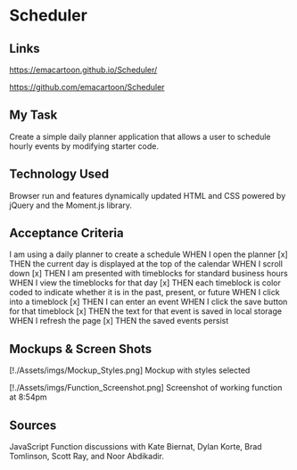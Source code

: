 # Scheduler

## Links
https://emacartoon.github.io/Scheduler/

https://github.com/emacartoon/Scheduler

## My Task
Create a simple daily planner application that allows a user to schedule hourly events by modifying starter code.

## Technology Used
Browser run and features dynamically updated HTML and CSS powered by jQuery and the Moment.js library.

## Acceptance Criteria
I am using a daily planner to create a schedule
WHEN I open the planner
[x] THEN the current day is displayed at the top of the calendar
WHEN I scroll down
[x] THEN I am presented with timeblocks for standard business hours
WHEN I view the timeblocks for that day
[x] THEN each timeblock is color coded to indicate whether it is in the past, present, or future
WHEN I click into a timeblock
[x] THEN I can enter an event
WHEN I click the save button for that timeblock
[x] THEN the text for that event is saved in local storage
WHEN I refresh the page
[x] THEN the saved events persist

## Mockups & Screen Shots
[!./Assets/imgs/Mockup_Styles.png]
Mockup with styles selected

[!./Assets/imgs/Function_Screenshot.png]
Screenshot of working function at 8:54pm

## Sources
JavaScript Function discussions with Kate Biernat, Dylan Korte, Brad Tomlinson, Scott Ray, and Noor Abdikadir.